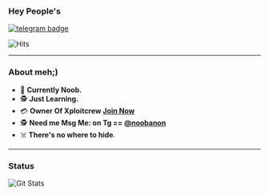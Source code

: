 

### Hey People's


[![telegram badge](https://img.shields.io/badge/Anon-blue?style=flat&logo=telegram)](https://t.me/noobanon)

![Hits](https://hits.seeyoufarm.com/api/count/incr/badge.svg?url=https://github.com/noobanon)

---
### About meh;)

- 🔭 **Currently Noob.**
- 🕵️ **Just Learning.**
- 💳 **Owner Of Xploitcrew [Join Now](https://xploitcrew.io)**
- 🕵️ **Need me Msg Me: on Tg == [@noobanon](https://t.me/noobanon)**
- ☠️ **There's no where to hide**.
---
### Status
![Git Stats](https://github-readme-stats.vercel.app/api?username=noobanon&theme=tokyonight&show_icons=true)


